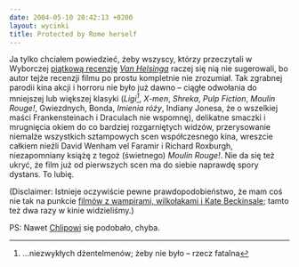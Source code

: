 ```yaml
---
date: 2004-05-10 20:42:13 +0200
layout: wycinki
title: Protected by Rome herself
---
```


Ja tylko chciałem powiedzieć, żeby wszyscy, którzy przeczytali w Wyborczej [piątkową recenzję](http://serwisy.gazeta.pl/film/1,22535,2057039.html 'dwie gwiazdki, skandal') <cite>[Van Helsinga](http://imdb.com/title/tt0338526/ 'starring Hugh Jackman and his brow')</cite> raczej się nią nie sugerowali, bo autor tejże recenzji filmu po prostu kompletnie nie zrozumiał. Tak zgrabnej parodii kina akcji i horroru nie było już dawno – ciągłe odwołania do mniejszej lub większej klasyki (<cite>Ligi[^1]</cite>, <cite>X-men</cite>, <cite>Shreka</cite>, <cite>Pulp Fiction</cite>, <cite>Moulin Rouge!</cite>, Gwiezdnych, Bonda, <cite>Imienia róży</cite>, Indiany Jonesa, że o wszelkiej maści Frankensteinach i Draculach nie wspomnę), delikatne smaczki i mrugnięcia okiem do co bardziej rozgarniętych widzów, przerysowanie niemalże wszystkich sztampowych scen współczesnego kina, wreszcie całkiem nieźli David Wenham vel Faramir i Richard Roxburgh, niezapomniany książę z tegoż (świetnego) <cite>Moulin Rouge!</cite>. Nie da się też ukryć, że film już od pierwszych scen ma do siebie naprawdę spory dystans. To lubię.

(Disclaimer: Istnieje oczywiście pewne prawdopodobieństwo, że mam coś nie tak na punkcie [filmów z wampirami, wilkołakami i Kate Beckinsale](/i-nawet-zwroty-akcji-byly '„wycinki” o „Underworldzie”'); tamto też dwa razy w kinie widzieliśmy.)

PS: Nawet [Chlipowi](http://chlip.pl/recenzje/?id=18 'co do trunków, to z Coenem bez Krupniczka się nie obyliśmy') się podobało, chyba.

[^1]: …niezwykłych dżentelmenów; żeby nie było – rzecz fatalna
